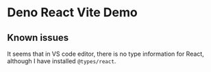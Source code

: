# Deno React Vite Demo

## Known issues

It seems that in VS code editor, there is no type information for React, although I have installed `@types/react`.
